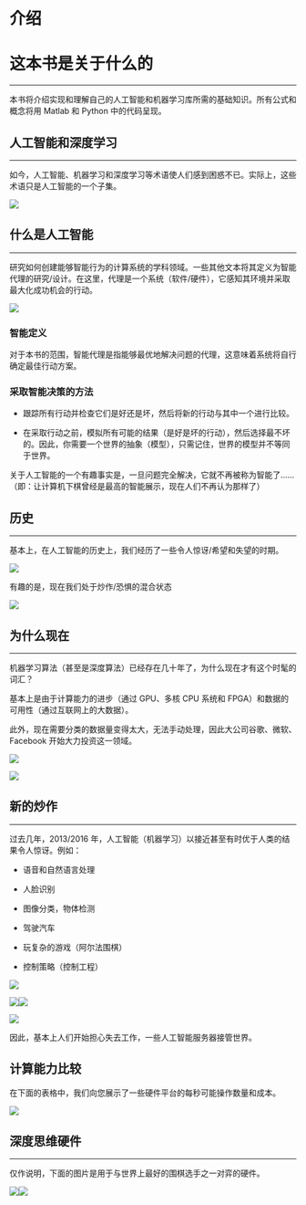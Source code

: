 # 介绍

# 这本书是关于什么的

* * *

本书将介绍实现和理解自己的人工智能和机器学习库所需的基础知识。所有公式和概念将用 Matlab 和 Python 中的代码呈现。

## 人工智能和深度学习

* * *

如今，人工智能、机器学习和深度学习等术语使人们感到困惑不已。实际上，这些术语只是人工智能的一个子集。

![](img/AI_DeepLearning.jpg)

## 什么是人工智能

* * *

研究如何创建能够智能行为的计算系统的学科领域。一些其他文本将其定义为智能代理的研究/设计。在这里，代理是一个系统（软件/硬件），它感知其环境并采取最大化成功机会的行动。

![](img/IntelligentAgent-SimpleReflex.png)

### 智能定义

对于本书的范围，智能代理是指能够最优地解决问题的代理，这意味着系统将自行确定最佳行动方案。

### 采取智能决策的方法

+   跟踪所有行动并检查它们是好还是坏，然后将新的行动与其中一个进行比较。

+   在采取行动之前，模拟所有可能的结果（是好是坏的行动），然后选择最不坏的。因此，你需要一个世界的抽象（模型），只需记住，世界的模型并不等同于世界。

关于人工智能的一个有趣事实是，一旦问题完全解决，它就不再被称为智能了……（即：让计算机下棋曾经是最高的智能展示，现在人们不再认为那样了）

## 历史

* * *

基本上，在人工智能的历史上，我们经历了一些令人惊讶/希望和失望的时期。

![](img/HistoryAI.png)

有趣的是，现在我们处于炒作/恐惧的混合状态

![](img/StephenFear.jpg)

## 为什么现在

* * *

机器学习算法（甚至是深度算法）已经存在几十年了，为什么现在才有这个时髦的词汇？

基本上是由于计算能力的进步（通过 GPU、多核 CPU 系统和 FPGA）和数据的可用性（通过互联网上的大数据）。

此外，现在需要分类的数据量变得太大，无法手动处理，因此大公司谷歌、微软、Facebook 开始大力投资这一领域。

![](img/WhyNow.png)

![](img/GPUAccel.png)

## 新的炒作

* * *

过去几年，2013/2016 年，人工智能（机器学习）以接近甚至有时优于人类的结果令人惊讶。例如：

+   语音和自然语言处理

+   人脸识别

+   图像分类，物体检测

+   驾驶汽车

+   玩复杂的游戏（阿尔法围棋）

+   控制策略（控制工程）

![](img/Perfomance_1.png)

![](img/StoryImg.jpg)![](img/Go.jpg)

![](img/GoogleCar.jpg)

因此，基本上人们开始担心失去工作，一些人工智能服务器接管世界。

## 计算能力比较

在下面的表格中，我们向您展示了一些硬件平台的每秒可能操作数量和成本。

![](img/ComputingPowerComparison.png)

## 深度思维硬件

* * *

仅作说明，下面的图片是用于与世界上最好的围棋选手之一对弈的硬件。

![](img/DeepmindHardware.png)![](img/AlphaGoServerImg.jpg)
